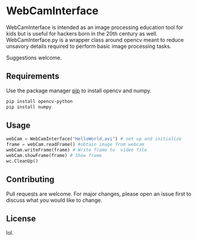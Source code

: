 # WebCamInterface

WebCamInterface is intended as an image processing education tool for kids but is useful for hackers born in the 20th century as well. WebCamInterface.py is a wrapper class around opencv meant to reduce unsavory details required to perform basic image processing tasks.  

Suggestions welcome.  


## Requirements

Use the package manager [pip](https://pip.pypa.io/en/stable/) to install opencv and numpy.

```bash
pip install opencv-python
pip install numpy
```

## Usage

```python
webCam = WebCamInterface("HelloWorld.avi") # set up and initialize
frame = webCam.readFrame() #obtain image from webcam
webCam.writeFrame(frame) # Write frame to  video file
webCam.showFrame(frame) # Show frame
wc.CleanUp()
```

## Contributing
Pull requests are welcome. For major changes, please open an issue first to discuss what you would like to change.


## License
lol.
